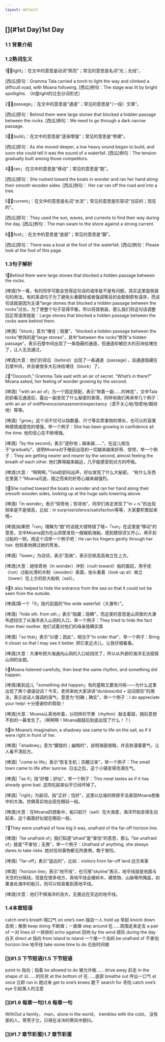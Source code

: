 ```yaml
---
layout: default
---
```


## [](#1st Day)1st Day

### [](#1.1背景介绍)1.1 背景介绍
 

 
### [](#1.2熟词生义)1.2熟词生义

1⃣️「light」：在文中的意思是动词“照亮”；常见的意思是名词“光；光线”。

[西瓜]原句：Gramma Tala carried a torch to light the way and climbed a difficult road, with Moana following.
[西瓜]例句：The stage was lit by bright spotlights. （lit是light的过去分词形式）

2⃣️「passage」：在文中的意思是“通道”；常见的意思是“（一段）文章”。

[西瓜]原句：Behind them were large stones that blocked a hidden passage between the rocks.
[西瓜]例句：We need to go through a dark narrow passage.

3⃣️「build」：在文中的意思是“逐渐增强”；常见的意思是“修建”。

[西瓜]原句：As she moved deeper, a low heavy sound began to build, and soon she could tell it was the sound of a waterfall.
[西瓜]例句：The tension gradually built among those competitors.

4⃣️「ran」:在文中的意思是“移动”；常见的意思是“跑”。

[西瓜]原句：She rushed toward the boats in wonder and ran her hand along their smooth wooden sides.
[西瓜]例句： Her car ran off the road and into a tree.

5⃣️「current」：在文中的意思是名词“水流”；常见的意思是形容词“当前的；现在的”。

[西瓜]原句：They used the sun, waves, and currents to find their way during the day.
[西瓜]例句：The man swam to the shore against a strong current.

6⃣️「foot」：在文中的意思是“底部”；常见的意思是“脚”。

[西瓜]原句：There was a boat at the foot of the waterfall.
[西瓜]例句：Please look at the foot of this page.



### [](#1.3句子解析)1.3句子解析

1⃣️Behind them were large stones that blocked a hidden passage between the rocks.

[啤酒]乍一看，有的同学可能会觉得这句话的语序是不是有问题，其实这里是倒装句的用法。有的英语句子为了避免头重脚轻或者强调等目的会颠倒原有语序，而该句话就是因为主语“large stones that blocked a hidden passage between the rocks”过长，为了使整个句子显得平衡，所以将其倒装，那么我们将这句话调整回正常语序就是：Large stones that blocked a hidden passage between the rocks were behind them.

[啤酒]「block」意为“堵住；阻塞”，“blocked a hidden passage between the rocks”修饰的是“large stones”，其中“between the rocks”修饰“a hidden passage”，表示石壁中间出现了一条隐蔽的通道，但通道却被巨大的石块给堵住了，让人无法通过。

[啤酒]大意：他们的背后（behind）出现了一条通道（passage），该通道隐藏在石壁中间，并且被很多大石块给堵住（block）了。

2⃣️“Ooooooh,” Gramma Tala said with an air of secret.
“What’s in there?” Moana asked, her feeling of wonder growing by the second.

[啤酒]「with an air of」为一个固定搭配，表示“带着一副……的神态”，文中Tala奶奶看见通道后，露出一副发现了什么秘密的表情，同样地我们再来举几个例子：with an air of indifference/amazement/expectancy（漠不关心地/惊奇地/期待地）等等。

[啤酒]「grow」这个词不仅可以指数量、尺寸等实质事物的增长，也可以形容某种感情或感觉的增强，举一个例子：She has been growing in confidence all the time. 他的信心在不断增强。

[啤酒]「by the second」表示“逐秒地；越来越……”，在这儿相当于“gradually”，说明Moana对于眼前出现的一切越来越来好奇、惊愕，举一个例子：They are getting nearer and nearer by the second, almost feeling the breath of each other. 他们靠得越来越近，几乎能感受到对方的呼吸。

[啤酒]大意： “啊啊啊，”Tala奶奶叫出声，好似发现了什么大秘密。
“有什么东西在里面？”Moana问道，随之而来的好奇心越来越强烈。

3⃣️She rushed toward the boats in wonder and ran her hand along their smooth wooden sides, looking up at the huge sails towering above.

[啤酒]「in wonder」表示“惊奇地；惊讶地”，同学们肯定发现了“in + n.”的出现频率是不是很高，比如：in surprise/silence/satisfaction等等，大家要积累起来哦~

[啤酒]如果把「run」理解为“跑”的话就大错特错了哦~「run」在这里是“移动”的意思，文中Moana因为在山洞里发现一艘艘航海船，感到既惊讶又开心，用手划过船的一侧，用这个词举一个例子吧：He ran his fingers gently through her hair. 他轻柔地拂过她的秀发。

[啤酒]「tower」为动词，表示“高耸”，表示巨帆高高耸立在上方。

[啤酒]大意：她惊奇地（in  wonder）冲到（rush toward）船的面前，用手抚（run）过船光滑的木制（wooden）表面，抬头看着（look up at）耸立（tower）在上方的巨大船帆（sail）。

4⃣️It also helped to hide the entrance from the sea so that it could not be seen from the outside.

[啤酒]第一个「It」指代前面的“the wide waterfall（大瀑布）”。

[啤酒]「hide sth. from sth.」表示“隐藏；隐瞒”，而这里的意思是山洞里的大瀑布遮挡住了从海洋进入山洞的入口，举一个例子：They tried to hide the fact from their mother. 他们试着对他们的母亲隐瞒实情

[啤酒]「so that」表示“以便；因此”，相当于“in order that”，举一个例子：Bring it closer so that I may see it better. 把它拿近点儿，让我仔细看看。

[啤酒]大意：大瀑布把大海通向山洞的入口给挡住了，所以从外部的海洋无法窥探山洞的全貌。

5⃣️Moana listened carefully, then beat the same rhythm, and something did happen.

[啤酒]看到这儿「something did happen」有的童鞋又要发问啦——为什么这里出现了两个谓语动词？今天，老师来给大家讲讲“do/does/did + 动词原形”的用法，表示说话人强调的语气，意思为“的确；确实”，举一个例子：I do appreciate your help! 十分感谢你的帮助！

[啤酒]大意：Moana认真地听着，以同样的节奏（rhythm）敲击着鼓，随后意想不到的一幕发生了。（啊啊啊！Moana敲鼓后到底出现了什么！？）

6⃣️In Moana’s imagination, a shadowy sea came to life on the sail, as if it were right in front of her. 

[啤酒]「shadowy」意为“朦胧的；幽暗的”，说明海面很暗，并且弥漫着雾气，让人看不清前方。

[啤酒]「come to life」表示“恢复生机；苏醒过来”，举一个例子：The small town came to life after sunrise. 日出之后，这个小镇变得充满生气。

[啤酒]「as if」指“好像；好似”，举一个例子：This meat tastes as if it has already gone bad. 这肉吃起来似乎已经坏掉了。

[啤酒]「right」为副词，指“正好；恰好”，这里以比喻的修辞手法表现Moana想象中的大海，仿佛真实地出现在眼前一般。

[啤酒]大意：在Moana的想象中，船只航行（sail）在大海里，海洋开始变得生动起来，这个画面好似就在眼前一般。

7⃣️They were unafraid of how big it was, unafraid of the far-off horizon line.

[啤酒]「be unafraid of」我们知道“afraid”是“害怕”的意思，那么「be unafraid of」就是“不害怕；无畏”，举一个例子：Unafraid of anything, she always dares to take risks. 她对任何事物都无所畏惧，敢于冒险。

[啤酒]「far-off」表示“遥远的”，比如：visitors from far-off land 远方来客

[啤酒]「horizon line」表示“地平线”，也可用“skyline”表示，地平线就是地面与天空的分隔线，但是在很多地方，真地平线会被树木、建筑物、山脉等所掩盖，如果身处海中的船只，则可以轻易看到真地平线。

[啤酒]大意：他们不惧海洋的浩大，无畏远在天边的地平线。


### [](#1.4本章短语)1.4本章短语

catch one’s breath 喘口气
on one’s own 独自一人
hold up 举起
knock down 击倒；推倒
keep doing 不断做；一直做
step around 在……周围走来走去
a pair of 一对
lines of 一排排的
echo against 回响
by the wind 顺风
during the day 白天
direct at 指向
from island to island 一个接一个岛屿
be unafraid of 不害怕
horizon line 地平线
take some time to do 花些时间做

### [](#1.5 下节短语)1.5 下节短语

point to 指向；指着
be allowed to do 被允许做……
drive away 赶走
in the shape of 以……的形状
at the bottom of 在……底部
breathe out 呼出一口气
at once 立即
run in 跑过来
get to one’s knees 跪下
search for 寻找
catch one’s eye 引起某人的注意

### [](#1.6 每章一句)1.6 每章一句

WithOut a family， man，alone in the world， trembles with the cold。
没有家的人，茕茕孑立，只得在冰冷的寒风中颤抖。

### [](#1.7 章节彩蛋)1.7 章节彩蛋





